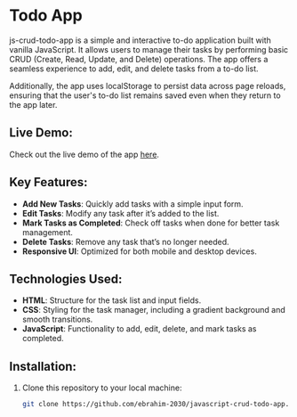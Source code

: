 
# Todo App

js-crud-todo-app is a simple and interactive to-do application built with vanilla JavaScript. It allows users to manage their tasks by performing basic CRUD (Create, Read, Update, and Delete) operations. The app offers a seamless experience to add, edit, and delete tasks from a to-do list.

Additionally, the app uses localStorage to persist data across page reloads, ensuring that the user's to-do list remains saved even when they return to the app later.

## Live Demo:
Check out the live demo of the app [here](https://js-crud-todo-app.vercel.app/).

## Key Features:
- **Add New Tasks**: Quickly add tasks with a simple input form.
- **Edit Tasks**: Modify any task after it’s added to the list.
- **Mark Tasks as Completed**: Check off tasks when done for better task management.
- **Delete Tasks**: Remove any task that’s no longer needed.
- **Responsive UI**: Optimized for both mobile and desktop devices.

## Technologies Used:
- **HTML**: Structure for the task list and input fields.
- **CSS**: Styling for the task manager, including a gradient background and smooth transitions.
- **JavaScript**: Functionality to add, edit, delete, and mark tasks as completed.


## Installation:

1. Clone this repository to your local machine:
   ```bash
   git clone https://github.com/ebrahim-2030/javascript-crud-todo-app.git
